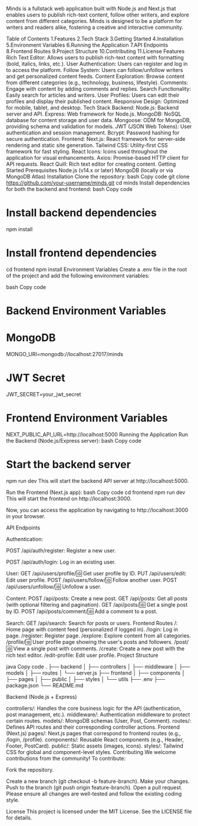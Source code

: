 Minds is a fullstack web application built with Node.js and Next.js that enables users to publish rich-text content, follow other writers, and explore content from different categories. Minds is designed to be a platform for writers and readers alike, fostering a creative and interactive community.

Table of Contents
1.Features
2.Tech Stack
3.Getting Started
4.Installation
5.Environment Variables
6.Running the Application
7.API Endpoints
8.Frontend Routes
9.Project Structure
10.Contributing
11.License
Features
Rich Text Editor: Allows users to publish rich-text content with formatting (bold, italics, links, etc.).
User Authentication: Users can register and log in to access the platform.
Follow System: Users can follow/unfollow writers and get personalized content feeds.
Content Exploration: Browse content from different categories (e.g., technology, business, lifestyle).
Comments: Engage with content by adding comments and replies.
Search Functionality: Easily search for articles and writers.
User Profiles: Users can edit their profiles and display their published content.
Responsive Design: Optimized for mobile, tablet, and desktop.
Tech Stack
Backend:
Node.js: Backend server and API.
Express: Web framework for Node.js.
MongoDB: NoSQL database for content storage and user data.
Mongoose: ODM for MongoDB, providing schema and validation for models.
JWT (JSON Web Tokens): User authentication and session management.
Bcrypt: Password hashing for secure authentication.
Frontend:
Next.js: React framework for server-side rendering and static site generation.
Tailwind CSS: Utility-first CSS framework for fast styling.
React Icons: Icons used throughout the application for visual enhancements.
Axios: Promise-based HTTP client for API requests.
React Quill: Rich text editor for creating content.
Getting Started
Prerequisites
Node.js (v14.x or later)
MongoDB (locally or via MongoDB Atlas)
Installation
Clone the repository:
bash
Copy code
git clone https://github.com/your-username/minds.git
cd minds
Install dependencies for both the backend and frontend:
bash
Copy code
# Install backend dependencies
npm install

# Install frontend dependencies
cd frontend
npm install
Environment Variables
Create a .env file in the root of the project and add the following environment variables:

bash
Copy code
# Backend Environment Variables

# MongoDB
MONGO_URI=mongodb://localhost:27017/minds

# JWT Secret
JWT_SECRET=your_jwt_secret

# Frontend Environment Variables
NEXT_PUBLIC_API_URL=http://localhost:5000
Running the Application
Run the Backend (Node.js/Express server):
bash
Copy code
# Start the backend server
npm run dev
This will start the backend API server at http://localhost:5000.

Run the Frontend (Next.js app):
bash
Copy code
cd frontend
npm run dev
This will start the frontend on http://localhost:3000.

Now, you can access the application by navigating to http://localhost:3000 in your browser.

API Endpoints

Authentication:

POST /api/auth/register: Register a new user.

POST /api/auth/login: Log in an existing user.

User:
GET /api/users/profile/:id: Get user profile by ID.
PUT /api/users/edit: Edit user profile.
POST /api/users/follow/:id: Follow another user.
POST /api/users/unfollow/:id: Unfollow a user.

Content:
POST /api/posts: Create a new post.
GET /api/posts: Get all posts (with optional filtering and pagination).
GET /api/posts/:id: Get a single post by ID.
POST /api/posts/comment/:id: Add a comment to a post.

Search:
GET /api/search: Search for posts or users.
Frontend Routes
/: Home page with content feed (personalized if logged in).
/login: Log in page.
/register: Register page.
/explore: Explore content from all categories.
/profile/:id: User profile page showing the user's posts and followers.
/post/:id: View a single post with comments.
/create: Create a new post with the rich text editor.
/edit-profile: Edit user profile.
Project Structure

java
Copy code
.
├── backend
│   ├── controllers
│   ├── middleware
│   ├── models
│   ├── routes
│   └── server.js
├── frontend
│   ├── components
│   ├── pages
│   ├── public
│   ├── styles
│   └── utils
├── .env
├── package.json
└── README.md

Backend (Node.js + Express)

controllers/: Handles the core business logic for the API (authentication, post management, etc.).
middleware/: Authentication middleware to protect certain routes.
models/: MongoDB schemas (User, Post, Comment).
routes/: Defines API routes and their corresponding controller actions.
Frontend (Next.js)
pages/: Next.js pages that correspond to frontend routes (e.g., /login, /profile).
components/: Reusable React components (e.g., Header, Footer, PostCard).
public/: Static assets (images, icons).
styles/: Tailwind CSS for global and component-level styles.
Contributing
We welcome contributions from the community! To contribute:

Fork the repository.



Create a new branch (git checkout -b feature-branch).
Make your changes.
Push to the branch (git push origin feature-branch).
Open a pull request.
Please ensure all changes are well-tested and follow the existing coding style.

License
This project is licensed under the MIT License. See the LICENSE file for details.

